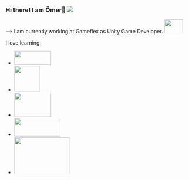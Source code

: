### Hi there! I am Ömer👋 ![](https://komarev.com/ghpvc/?username=your-github-omeerdvrn)

--> I am currently working at Gameflex as Unity Game Developer. <img src="https://user-images.githubusercontent.com/54485510/158254204-01958ada-66b7-49ed-a746-ee46f1afe802.png" width="50" height="38">


I love learning:
  - <img src="https://user-images.githubusercontent.com/54485510/158256492-ff298981-3e0e-457f-9b13-d92d8ec4bd0f.png" width="100" height="38">
  - <img src="https://upload.wikimedia.org/wikipedia/commons/4/4f/Csharp_Logo.png" width="70" height="70">
  - <img src="https://download.logo.wine/logo/C%2B%2B/C%2B%2B-Logo.wine.png" width="100" height="66">
  - <img src="https://upload.wikimedia.org/wikipedia/commons/thumb/0/04/OpenGL_logo_%282D%29.svg/2560px-OpenGL_logo_%282D%29.svg.png" width="125" height="50">
  - <img src="https://download.logo.wine/logo/Unreal_Engine/Unreal_Engine-Logo.wine.png" width="150" height="100">
